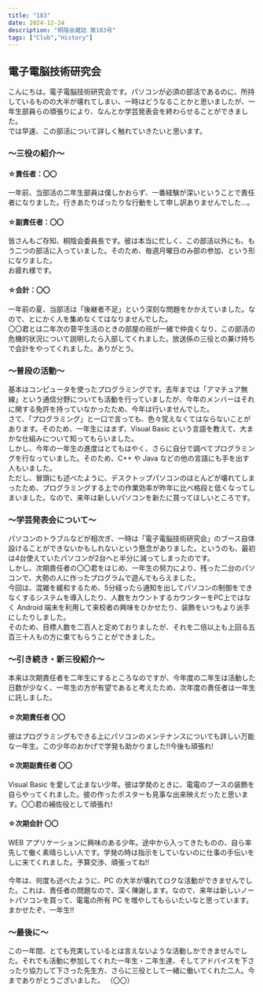```yaml
---
title: "183"
date: 2024-12-24
description: "桐陰会雑誌 第183号"
tags: ["Club","History"]
---
```


## 電子電脳技術研究会

こんにちは。電子電脳技術研究会です。パソコンが必須の部活であるのに、所持しているものの大半が壊れてしまい、一時はどうなることかと思いましたが、一年生部員らの頑張りにより、なんとか学芸発表会を終わらせることができました。<br>
では早速、この部活について詳しく触れていきたいと思います。

### ～三役の紹介～
#### ☆責任者：〇〇
一年前、当部活の二年生部員は僕しかおらず、一番経験が深いということで責任者になりました。行きあたりばったりな行動をして申し訳ありませんでした…。
#### ☆副責任者：〇〇
皆さんもご存知、桐陰会委員長です。彼は本当に忙しく、この部活以外にも、もう二つの部活に入っていました。そのため、毎週月曜日のみ部の参加、という形になりました。<br>
お疲れ様です。
#### ☆会計：〇〇
一年前の夏、当部活は「後継者不足」という深刻な問題をかかえていました。なので、とにかく人を集めなくてはなりませんでした。<br>
〇〇君とは二年次の菅平生活のときの部屋の班が一緒で仲良くなり、この部活の危機的状況について説明したら入部してくれました。放送係の三役との兼け持ちで会計をやってくれました。ありがとう。

### ～普段の活動～
基本はコンピュータを使ったプログラミングです。去年までは「アマチュア無線」という通信分野についても活動を行っていましたが、今年のメンバーはそれに関する免許を持っていなかったため、今年は行いませんでした。<br>
さて、「プログラミング」と一口で言っても、色々覚えなくてはならないことがあります。そのため、一年生にはまず、Visual Basic という言語を教えて、大まかな仕組みについて知ってもらいました。<br>
しかし、今年の一年生の進度はとてもはやく、さらに自分で調べてプログラミングを行なっていました。そのため、C++ や Java などの他の言語にも手を出す人もいました。<br>
ただし、冒頭にも述べたように、デスクトップパソコンのほとんどが壊れてしまったため、プログラミングする上での作業効率が昨年に比べ格段と低くなってしまいました。なので、来年は新しいパソコンを新たに買ってほしいところです。

### ～学芸発表会について～
パソコンのトラブルなどが相次ぎ、一時は「電子電脳技術研究会」のブース自体設けることができないかもしれないという懸念がありました。というのも、最初は4台使えていたパソコンが2台へと半分に減ってしまったのです。<br>
しかし、次期責任者の〇〇君をはじめ、一年生の努力により、残った二台のパソコンで、大勢の人に作ったプログラムで遊んでもらえました。<br>
今回は、混雑を緩和するため、5分経ったら通知を出してパソコンの制御をできなくするシステムを導入したり、人数をカウントするカウンターをPC上ではなく Android 端末を利用して来校者の興味をひかせたり、装飾をいつもより派手にしたりしました。<br>
そのため、目標人数を二百人と定めておりましたが、それを二倍以上も上回る五百三十人もの方に束てもらうことができました。

### ～引き続き・新三役紹介～
本来は次期責任者を二年生にするところなのですが、今年度の二年生は活動した日数が少なく、一年生の方が有望であると考えたため、次年度の責任者は一年生に託しました。

#### ☆次期責任者 〇〇
彼はプログラミングもできる上にパソコンのメンテナンスについても詳しい万能な一年生。この少年のおかげで学発も助かりました!!今後も頑張れ!

#### ☆次期副責任者 〇〇
Visual Basic を愛して止まない少年。彼は学発のときに、電電のブースの装飾を自らやってくれました。彼の作ったポスターも見事な出来映えだったと思います。〇〇君の補佐役として頑張れ!

#### ☆次期会計 〇〇
WEB アプリケーションに興味のある少年。途中から入ってきたものの、自ら率先して働く素晴らしい人です。学発の時は指示をしていないのに仕事の手伝いをしに来てくれました。予算交渉、頑張ってね!!
<br><br>
今年は、何度も述べたように、PC の大半が壊れてロクな活動ができませんでした。これは、責任者の問題なので、深く陳謝します。なので、来年は新しいノートパソコンを買って、電電の所有 PC を増やしてもらいたいなと思っています。まかせたぞ、一年生!!

### ～最後に～
この一年間、とても充実しているとは言えないような活動しかできませんでした。それでも活動に参加してくれた一年生・二年生達、そしてアドバイスを下さったり協力して下さった先生方、さらに三役として一緒に働いてくれた二人。今までありがとうございました。
（〇〇）